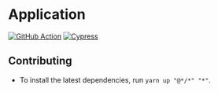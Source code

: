 # Application

[![GitHub Action](https://github.com/monorepo-template/monorepo-template/actions/workflows/application.yml/badge.svg?branch=main&event=push)](https://github.com/monorepo-template/monorepo-template/actions/workflows/application.yml)
[![Cypress](https://img.shields.io/endpoint?url=https://dashboard.cypress.io/badge/simple/4akrvv/main&label=Cypress&style=flat)](https://dashboard.cypress.io/projects/4akrvv/runs)

## Contributing

- To install the latest dependencies, run `yarn up "@*/*" "*"`.
